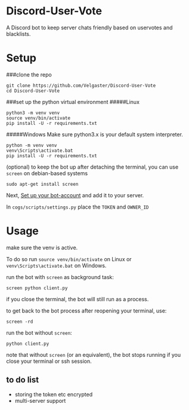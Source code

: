 # Discord-User-Vote
A Discord bot to keep server chats friendly based on uservotes and blacklists.

# Setup
###clone the repo
```
git clone https://github.com/Velgaster/Discord-User-Vote
cd Discord-User-Vote
```

###set up the python virtual environment
#####Linux
```
python3 -m venv venv
source venv/bin/activate
pip install -U -r requirements.txt
```
#####Windows
Make sure python3.x is your default system interpreter.
```
python -m venv venv
venv\Scripts\activate.bat
pip install -U -r requirements.txt
```
 

(optional) to keep the bot up after detaching the terminal, you can use `screen` on debian-based systems
```
sudo apt-get install screen
```

Next, [Set up your bot-account](https://discord.com/developers/applications) and add it to your server.

In `cogs/scripts/settings.py` place the `TOKEN` and `OWNER_ID`

# Usage
make sure the venv is active. 

To do so run `source venv/bin/activate` on Linux or `venv\Scripts\activate.bat` on Windows.


run the bot with `screen` as background task:
```
screen python client.py
```
if you close the terminal, the bot will still run as a process.

to get back to the bot process after reopening your terminal, use:
```
screen -rd
```

run the bot without `screen`:
```
python client.py
```
note that without `screen` (or an equivalent), the bot stops running if you close your terminal or ssh session.



## to do list
- storing the token etc encrypted
- multi-server support